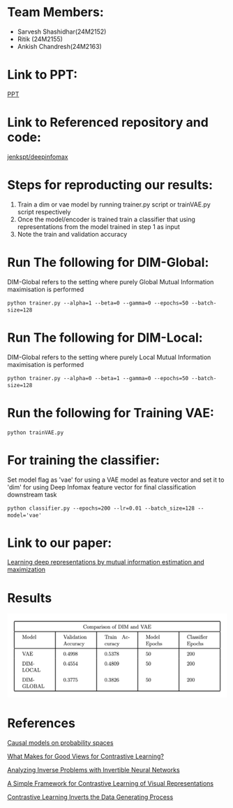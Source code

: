 # Team Members:

* Sarvesh Shashidhar(24M2152)
* Ritik (24M2155)
* Ankish Chandresh(24M2163)


# Link to PPT:
[PPT](https://docs.google.com/presentation/d/1BMU7EviwuHqcDCnZIZ4YmI8hsJqJNlhSFbIxaF6y_-s/edit?usp=sharing)

# Link to Referenced repository and code:
[jenkspt/deepinfomax](https://github.com/jenkspt/deepinfomax/tree/master)

# Steps for reproducting our results:
1. Train a dim or vae model by running trainer.py script or trainVAE.py script respectively 
2. Once the model/encoder is trained train a classifier that using representations from the model trained in step 1 as input
3. Note the train and validation accuracy

# Run The following for DIM-Global:
DIM-Global refers to the setting where purely Global Mutual Information maximisation is performed
```
python trainer.py --alpha=1 --beta=0 --gamma=0 --epochs=50 --batch-size=128
```
# Run The following for DIM-Local:
DIM-Global refers to the setting where purely Local Mutual Information maximisation is performed
```
python trainer.py --alpha=0 --beta=1 --gamma=0 --epochs=50 --batch-size=128
```
# Run the following for Training VAE:
```
python trainVAE.py
```
# For training the classifier:
Set model flag as 'vae' for using a VAE model as feature vector and set it to 'dim' for using Deep Infomax feature vector for final classification downstream task
```
python classifier.py --epochs=200 --lr=0.01 --batch_size=128 --model='vae'
```
# Link to our paper:
[Learning deep representations by mutual information estimation and maximization](https://arxiv.org/pdf/1808.06670)
# Results
![results](results.png)
# References
[Causal models on probability spaces](https://arxiv.org/abs/1907.01672)

[What Makes for Good Views for Contrastive Learning?](https://arxiv.org/abs/2005.10243)

[Analyzing Inverse Problems with Invertible Neural Networks](https://arxiv.org/abs/1808.04730)

[A Simple Framework for Contrastive Learning of Visual Representations](https://arxiv.org/abs/2002.05709)

[Contrastive Learning Inverts the Data Generating Process](https://arxiv.org/abs/2102.08850)


